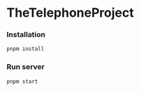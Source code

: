 # TheTelephoneProject


### Installation

```bash
pnpm install
```

### Run server

```bash
pnpm start
```
